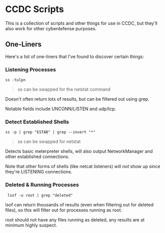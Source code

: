 # CCDC Scripts

This is a collection of scripts and other things for use in CCDC, but they'll also work for other cyberdefense purposes.

## One-Liners

Here's a list of one-liners that I've found to discover certain things:

### Listening Processes

```
ss -tulpn
```

> ss can be swapped for the netstat command

Doesn't often return lots of results, but can be filtered out using grep.

Notable fields include UNCONN/LISTEN and udp/tcp.

### Detect Established Shells

    ss -p | grep "ESTAB" | grep --invert "*" 

> ss can be swapped for netstat

Detects basic meterpreter shells, will also output NetworkManager and other established connections.

Note that other forms of shells (like netcat listeners) will *not* show up since they're LISTENING connections.

### Deleted & Running Processes

     lsof -u root | grep "deleted"

lsof can return thousands of results (even when filtering out for deleted files), so this will filter out for processes running as root.

root should not have any files running as deleted, any results are at minimum highly suspect.
